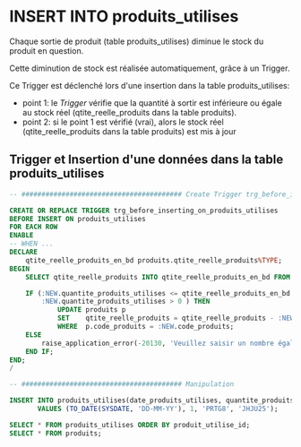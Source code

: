 # INSERT INTO produits_utilises

Chaque sortie de produit (table produits_utilises) diminue le stock du produit en question.

Cette diminution de stock est réalisée automatiquement, grâce à un Trigger.

Ce Trigger est déclenché lors d'une insertion dans la table produits_utilises:
- point 1: le _Trigger_ vérifie que la quantité à sortir est inférieure ou égale au stock réel (qtite_reelle_produits dans la table produits).
- point 2: si le point 1 est vérifié (vrai), alors le stock réel (qtite_reelle_produits dans la table produits) est mis à jour

## Trigger et Insertion d'une données dans la table produits_utilises
```sql
-- ######################################## Create Trigger trg_before_inserting_on_produits_utilises

CREATE OR REPLACE TRIGGER trg_before_inserting_on_produits_utilises
BEFORE INSERT ON produits_utilises
FOR EACH ROW
ENABLE
-- WHEN ...
DECLARE
    qtite_reelle_produits_en_bd produits.qtite_reelle_produits%TYPE;
BEGIN
    SELECT qtite_reelle_produits INTO qtite_reelle_produits_en_bd FROM produits p WHERE p.code_produits = :NEW.code_produits;

	IF (:NEW.quantite_produits_utilises <= qtite_reelle_produits_en_bd AND
        :NEW.quantite_produits_utilises > 0 ) THEN
        	UPDATE produits p
      		SET    qtite_reelle_produits = qtite_reelle_produits - :NEW.quantite_produits_utilises
        	WHERE  p.code_produits = :NEW.code_produits;
	ELSE
        raise_application_error(-20130, 'Veuillez saisir un nombre égal ou inférieur au stock réel: ' || qtite_reelle_produits_en_bd);
	END IF;
END;
/

-- ######################################## Manipulation

INSERT INTO produits_utilises(date_produits_utilises, quantite_produits_utilises, code_produits, code_interventions) 
       VALUES (TO_DATE(SYSDATE, 'DD-MM-YY'), 1, 'PRTG8', 'JHJU25');

SELECT * FROM produits_utilises ORDER BY produit_utilise_id;
SELECT * FROM produits;
```
